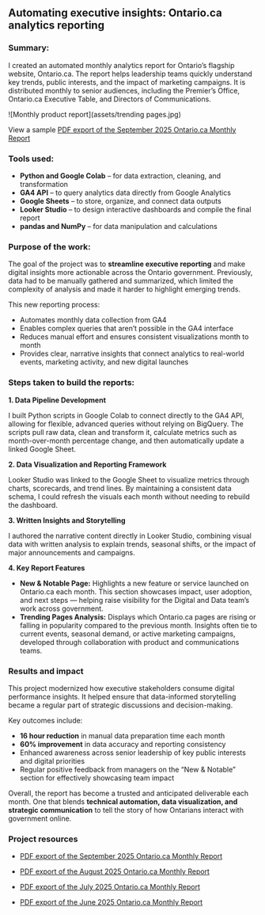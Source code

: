 ## Automating executive insights: Ontario.ca analytics reporting

### Summary:

I created an automated monthly analytics report for Ontario’s flagship website, Ontario.ca. The report helps leadership teams quickly understand key trends, public interests, and the impact of marketing campaigns. It is distributed monthly to senior audiences, including the Premier’s Office, Ontario.ca Executive Table, and Directors of Communications.

![Monthly product report](assets/trending pages.jpg)

View a sample <a href="{{ '/assets/monthly-report-sept-2025.pdf' | relative_url }}" target="_blank" rel="noopener noreferrer">
  PDF export of the September 2025 Ontario.ca Monthly Report
</a>

### Tools used:

- **Python and Google Colab** – for data extraction, cleaning, and transformation
- **GA4 API** – to query analytics data directly from Google Analytics
- **Google Sheets** – to store, organize, and connect data outputs
- **Looker Studio** – to design interactive dashboards and compile the final report
- **pandas and NumPy** – for data manipulation and calculations

### Purpose of the work:

The goal of the project was to **streamline executive reporting** and make digital insights more actionable across the Ontario government. Previously, data had to be manually gathered and summarized, which limited the complexity of analysis and made it harder to highlight emerging trends.

This new reporting process:
- Automates monthly data collection from GA4
- Enables complex queries that aren’t possible in the GA4 interface
- Reduces manual effort and ensures consistent visualizations month to month
- Provides clear, narrative insights that connect analytics to real-world events, marketing activity, and new digital launches

### Steps taken to build the reports:

**1. Data Pipeline Development**

I built Python scripts in Google Colab to connect directly to the GA4 API, allowing for flexible, advanced queries without relying on BigQuery. The scripts pull raw data, clean and transform it, calculate metrics such as month-over-month percentage change, and then automatically update a linked Google Sheet.

**2. Data Visualization and Reporting Framework**

Looker Studio was linked to the Google Sheet to visualize metrics through charts, scorecards, and trend lines. By maintaining a consistent data schema, I could refresh the visuals each month without needing to rebuild the dashboard.

**3. Written Insights and Storytelling**

I authored the narrative content directly in Looker Studio, combining visual data with written analysis to explain trends, seasonal shifts, or the impact of major announcements and campaigns.

**4. Key Report Features**

- **New & Notable Page:** Highlights a new feature or service launched on Ontario.ca each month. This section showcases impact, user adoption, and next steps — helping raise visibility for the Digital and Data team’s work across government.
- **Trending Pages Analysis:** Displays which Ontario.ca pages are rising or falling in popularity compared to the previous month. Insights often tie to current events, seasonal demand, or active marketing campaigns, developed through collaboration with product and communications teams.

### Results and impact

This project modernized how executive stakeholders consume digital performance insights. It helped ensure that data-informed storytelling became a regular part of strategic discussions and decision-making.

Key outcomes include:
- **16 hour reduction** in manual data preparation time each month
- **60% improvement** in data accuracy and reporting consistency
- Enhanced awareness across senior leadership of key public interests and digital priorities
- Regular positive feedback from managers on the “New & Notable” section for effectively showcasing team impact

Overall, the report has become a trusted and anticipated deliverable each month. One that blends **technical automation, data visualization, and strategic communication** to tell the story of how Ontarians interact with government online.

### Project resources
- <a href="{{ '/assets/monthly-report-sept-2025.pdf' | relative_url }}" target="_blank" rel="noopener noreferrer">
  PDF export of the September 2025 Ontario.ca Monthly Report
</a>

- <a href="{{ '/assets/monthly-report-aug-2025.pdf' | relative_url }}" target="_blank" rel="noopener noreferrer">
  PDF export of the August 2025 Ontario.ca Monthly Report
</a>

- <a href="{{ '/assets/monthly-report-july-2025.pdf' | relative_url }}" target="_blank" rel="noopener noreferrer">
  PDF export of the July 2025 Ontario.ca Monthly Report
</a>

- <a href="{{ '/assets/monthly-report-june-2025.pdf' | relative_url }}" target="_blank" rel="noopener noreferrer">
  PDF export of the June 2025 Ontario.ca Monthly Report
</a>
